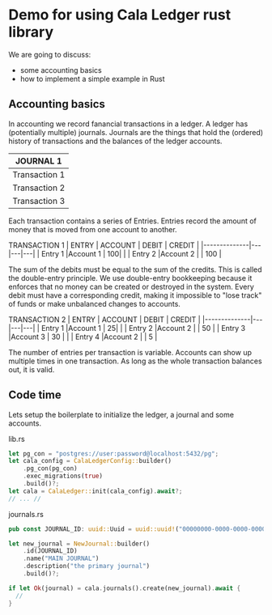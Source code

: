 # Demo for using Cala Ledger rust library

We are going to discuss:
- some accounting basics
- how to implement a simple example in Rust

## Accounting basics

In accounting we record fanancial transactions in a ledger.
A ledger has (potentially multiple) journals.
Journals are the things that hold the (ordered) history of transactions
and the balances of the ledger accounts.

| JOURNAL 1     |
|--------------|
| Transaction 1|
| Transaction 2|
| Transaction 3|


Each transaction contains a series of Entries.
Entries record the amount of money that is moved from one account to another.

TRANSACTION 1
| ENTRY        | ACCOUNT  | DEBIT | CREDIT |
|--------------|---|---|---|
| Entry 1      |Account 1 | 100| |
| Entry 2      |Account 2 | | 100 |

The sum of the debits must be equal to the sum of the credits.
This is called the double-entry principle.
We use double-entry bookkeeping because it enforces that no money can be created or destroyed in the system.
Every debit must have a corresponding credit, making it impossible to "lose track" of funds or make unbalanced changes to accounts.

TRANSACTION 2
| ENTRY        | ACCOUNT  | DEBIT | CREDIT |
|--------------|---|---|---|
| Entry 1      |Account 1 | 25| |
| Entry 2      |Account 2 | | 50 |
| Entry 3      |Account 3 | 30 |  |
| Entry 4      |Account 2 | | 5 |

The number of entries per transaction is variable.
Accounts can show up multiple times in one transaction.
As long as the whole transaction balances out, it is valid.

## Code time

Lets setup the boilerplate to initialize the ledger, a journal and some accounts.

lib.rs
```rust
let pg_con = "postgres://user:password@localhost:5432/pg";
let cala_config = CalaLedgerConfig::builder()
    .pg_con(pg_con)
    .exec_migrations(true)
    .build()?;
let cala = CalaLedger::init(cala_config).await?;
// ... //
```
journals.rs
```rust
pub const JOURNAL_ID: uuid::Uuid = uuid::uuid!("00000000-0000-0000-0000-000000000000");

let new_journal = NewJournal::builder()
    .id(JOURNAL_ID)
    .name("MAIN JOURNAL")
    .description("the primary journal")
    .build()?;

if let Ok(journal) = cala.journals().create(new_journal).await {
  //
}
```
